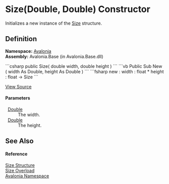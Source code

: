 # Size(Double, Double) Constructor


Initializes a new instance of the <a href="T_Avalonia_Size">Size</a> structure.



## Definition
**Namespace:** <a href="N_Avalonia">Avalonia</a>  
**Assembly:** Avalonia.Base (in Avalonia.Base.dll)

<Tabs groupId="api-code-preview">
<TabItem value="csharp" label="C#">
```csharp
public Size(
	double width,
	double height
)
```
</TabItem>
<TabItem value="vb" label="VB">
```vb
Public Sub New ( 
	width As Double,
	height As Double
)
```
</TabItem>
<TabItem value="fsharp" label="F#">
```fsharp
new : 
        width : float * 
        height : float -> Size
```
</TabItem>
</Tabs>



<a href="https://github.com/AvaloniaUI/Avalonia/tree/master/src/Avalonia.Base/Size.cs#L40" title="View the source code">View Source</a>



#### Parameters
<dl><dt>  <a href="https://learn.microsoft.com/dotnet/api/system.double" target="_blank" rel="noopener noreferrer">Double</a></dt><dd>The width.</dd><dt>  <a href="https://learn.microsoft.com/dotnet/api/system.double" target="_blank" rel="noopener noreferrer">Double</a></dt><dd>The height.</dd></dl>

## See Also


#### Reference
<a href="T_Avalonia_Size">Size Structure</a>  
<a href="Overload_Avalonia_Size__ctor">Size Overload</a>  
<a href="N_Avalonia">Avalonia Namespace</a>  


